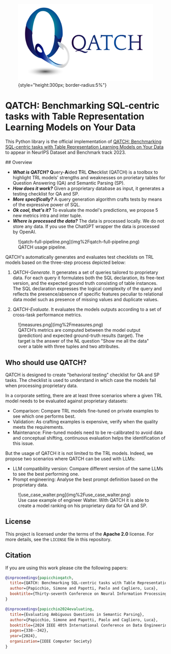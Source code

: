 <figure markdown>

![QATCH_logo](./img/qatch_logo_verticale.jpg "QATCH-logo"){style="height:300px; border-radius:5%"}

  <figcaption></figcaption>

</figure>

# QATCH: Benchmarking SQL-centric tasks with Table Representation Learning Models on Your Data

This Python library is the official implementation of
[QATCH: Benchmarking SQL-centric tasks with Table Representation Learning Models on Your Data]()
to appear in NeurIPS Dataset and Benchmark track 2023.

##󠁶󠁵󠁭󠁡󠁰󠁿 Overview

* ***What is QATCH?*** **Q**uery-**A**ided **T**RL **Ch**ecklist (QATCH) is a toolbox to highlight TRL models’ strengths
  and weaknesses on prorietary tables for Question Answering (QA) and Semantic Parsing (SP).
* ***How does it work?*** Given a proprietary database as input, it generates a testing checklist for QA and SP.
* ***More specifically?*** A query generation algorithm crafts tests by means of the expressive power of SQL.
* ***Ok cool, that's it?*** To evaluate the model's predictions, we propose 5 new metrics intra and inter tuple.
* ***Where is processed the data?*** The data is processed locally. We do not store any data. If you use the ChatGPT
  wrapper the data is processed by OpenAI.

<figure markdown>
![qatch-full-pipeline.png](img%2Fqatch-full-pipeline.png)
 <figcaption>QATCH usage pipeline.</figcaption>
</figure>

QATCH's automatically generates and evaluates test checklists on TRL models based on the three-step process depicted
below:

1. *QATCH-Generate*. It generates a set of queries tailored to proprietary data. For each query it formulates both the
   SQL declaration, its free-text version, and the expected ground truth consisting of table instances.
   The SQL declaration expresses the logical complexity of the query and reflects the presence/absence of specific
   features peculiar to relational data model such as presence of missing values and duplicate values.

2. *QATCH-Evaluate*. It evaluates the models outputs according to a set of cross-task performance metrics.

<figure markdown>
![measures.png](img%2Fmeasures.png)
 <figcaption>QATCH’s metrics are computed between the model output (prediction) and expected 
ground-truth results (target). The target is the answer of the NL question "Show me all the data" over
a table with three tuples and two attributes.</figcaption>
</figure>

## Who should use QATCH?

QATCH is designed to create "behavioral testing" checklist for QA and SP tasks.
The checklist is used to understand in which case the models fail when processing proprietary data.

In a corporate setting, there are at least three scenarios where a given TRL model needs to be evaluated
against proprietary datasets:

- Comparison: Compare TRL models fine-tuned on private examples to see which one performs best.
- Validation: As crafting examples is expensive, verify when the quality meets the requirements.
- Maintenance: Fine-tuned models need to be re-calibrated to avoid data and conceptual shifting,
  continuous evaluation helps the identification of this issue.

But the usage of QATCH it is not limited to the TRL models. Indeed, we propose two scenarios
where QATCH can be used with LLMs:

- LLM compatibility version: Compare different version of the same LLMs to see the best performing one.
- Prompt engineering: Analyse the best prompt definition based on the proprietary data.

<figure markdown>
![use_case_walter.png](img%2Fuse_case_walter.png)
 <figcaption>Use case example of engineer Walter. 
With QATCH it is able to create a model ranking on his proprietary data for QA and SP. </figcaption>
</figure>


## License
This project is licensed under the terms of the **Apache 2.0** license. For more details, 
see the `LICENSE` file in this repository.


## Citation
If you are using this work please cite the following papers:

```bibtex
@inproceedings{papicchioqatch,
  title={QATCH: Benchmarking SQL-centric tasks with Table Representation Learning Models on Your Data},
  author={Papicchio, Simone and Papotti, Paolo and Cagliero, Luca},
  booktitle={Thirty-seventh Conference on Neural Information Processing Systems Datasets and Benchmarks Track}
}
```

```bibtex
@inproceedings{papicchio2024evaluating,
  title={Evaluating Ambiguous Questions in Semantic Parsing},
  author={Papicchio, Simone and Papotti, Paolo and Cagliero, Luca},
  booktitle={2024 IEEE 40th International Conference on Data Engineering Workshops (ICDEW)},
  pages={338--342},
  year={2024},
  organization={IEEE Computer Society}
}
```